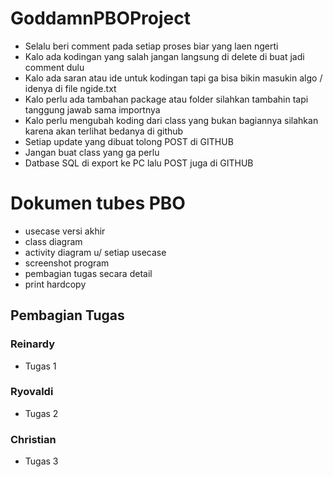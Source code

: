 # GoddamnPBOProject
- Selalu beri comment pada setiap proses biar yang laen ngerti
- Kalo ada kodingan yang salah jangan langsung di delete di buat jadi comment dulu
- Kalo ada saran atau ide untuk kodingan tapi ga bisa bikin masukin algo / idenya di file ngide.txt
- Kalo perlu ada tambahan package atau folder silahkan tambahin tapi tanggung jawab sama importnya
- Kalo perlu mengubah koding dari class yang bukan bagiannya silahkan karena akan terlihat bedanya di github
- Setiap update yang dibuat tolong POST di GITHUB
- Jangan buat class yang ga perlu
- Datbase SQL di export ke PC lalu POST juga di GITHUB

# Dokumen tubes PBO

- usecase versi akhir
- class diagram
- activity diagram u/ setiap usecase
- screenshot program
- pembagian tugas secara detail
- print hardcopy

## Pembagian Tugas
### Reinardy
- Tugas 1

### Ryovaldi
- Tugas 2

### Christian
- Tugas 3
